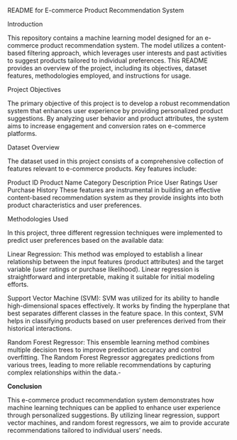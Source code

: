 README for E-commerce Product Recommendation System

Introduction

This repository contains a machine learning model designed for an e-commerce product recommendation system. The model utilizes a content-based filtering approach, which leverages user interests and past activities to suggest products tailored to individual preferences. This README provides an overview of the project, including its objectives, dataset features, methodologies employed, and instructions for usage.

Project Objectives

The primary objective of this project is to develop a robust recommendation system that enhances user experience by providing personalized product suggestions. By analyzing user behavior and product attributes, the system aims to increase engagement and conversion rates on e-commerce platforms.

Dataset Overview

The dataset used in this project consists of a comprehensive collection of features relevant to e-commerce products. Key features include:

Product ID
Product Name
Category
Description
Price
User Ratings
User Purchase History
These features are instrumental in building an effective content-based recommendation system as they provide insights into both product characteristics and user preferences.

Methodologies Used

In this project, three different regression techniques were implemented to predict user preferences based on the available data:

Linear Regression: This method was employed to establish a linear relationship between the input features (product attributes) and the target variable (user ratings or purchase likelihood). Linear regression is straightforward and interpretable, making it suitable for initial modeling efforts.

Support Vector Machine (SVM): SVM was utilized for its ability to handle high-dimensional spaces effectively. It works by finding the hyperplane that best separates different classes in the feature space. In this context, SVM helps in classifying products based on user preferences derived from their historical interactions.

Random Forest Regressor: This ensemble learning method combines multiple decision trees to improve prediction accuracy and control overfitting. The Random Forest Regressor aggregates predictions from various trees, leading to more reliable recommendations by capturing complex relationships within the data.- 

**Conclusion**

This e-commerce product recommendation system demonstrates how machine learning techniques can be applied to enhance user experience through personalized suggestions. By utilizing linear regression, support vector machines, and random forest regressors, we aim to provide accurate recommendations tailored to individual users’ needs.
